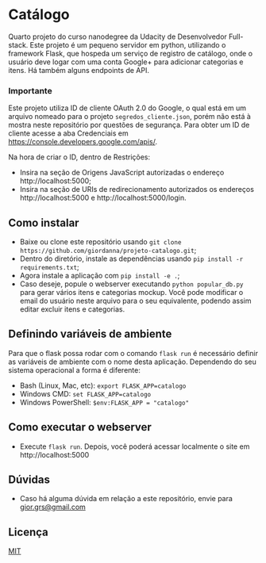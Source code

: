 # Catálogo
Quarto projeto do curso nanodegree da Udacity de Desenvolvedor Full-stack.
Este projeto é um pequeno servidor em python, utilizando o framework Flask, que hospeda um serviço de registro de catálogo, onde o usuário deve logar com uma conta Google+ para adicionar categorias e itens. Há também alguns endpoints de API.

### Importante
Este projeto utiliza ID de cliente OAuth 2.0 do Google, o qual está em um arquivo nomeado para o projeto `segredos_cliente.json`, porém não está à mostra neste repositório por questões de segurança. Para obter um ID de cliente acesse a aba Credenciais em https://console.developers.google.com/apis/.

Na hora de criar o ID, dentro de Restrições:
- Insira na seção de Origens JavaScript autorizadas o endereço http://localhost:5000;
- Insira na seção de URIs de redirecionamento autorizados os endereços http://localhost:5000 e http://localhost:5000/login.

## Como instalar
- Baixe ou clone este repositório usando `git clone https://github.com/giordanna/projeto-catalogo.git`;
- Dentro do diretório, instale as dependências usando `pip install -r requirements.txt`;
- Agora instale a aplicação com `pip install -e .`;
- Caso deseje, popule o webserver executando `python popular_db.py` para gerar vários itens e categorias mockup. Você pode modificar o email do usuário neste arquivo para o seu equivalente, podendo assim editar excluir itens e categorias.

## Definindo variáveis de ambiente
Para que o flask possa rodar com o comando `flask run` é necessário definir as variáveis de ambiente com o nome desta aplicação. Dependendo do seu sistema operacional a forma é diferente:
- Bash (Linux, Mac, etc): `export FLASK_APP=catalogo`
- Windows CMD: `set FLASK_APP=catalogo`
- Windows PowerShell: `$env:FLASK_APP = "catalogo"`

## Como executar o webserver
- Execute `flask run`. Depois, você poderá acessar localmente o site em http://localhost:5000

## Dúvidas
 - Caso há alguma dúvida em relação a este repositório, envie para gior.grs@gmail.com

## Licença
[MIT](LICENSE)